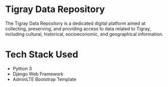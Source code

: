 # Tigray Data Repository
The Tigray Data Repository is a dedicated digital platform aimed at collecting, preserving, and providing access to data related to Tigray, including cultural, historical, socioeconomic, and geographical information.

# Tech Stack Used
- Python 3
- Django Web Framework
- AdminLTE Bootstrap Template